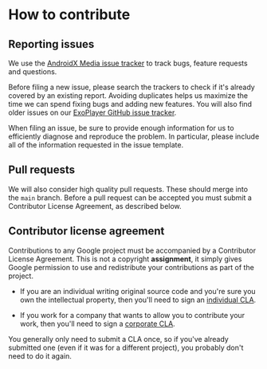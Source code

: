 # How to contribute

## Reporting issues

We use the [AndroidX Media issue tracker][] to track bugs, feature requests and
questions.

Before filing a new issue, please search the trackers to check if it's already
covered by an existing report. Avoiding duplicates helps us maximize the time we
can spend fixing bugs and adding new features. You will also find older issues
on our [ExoPlayer GitHub issue tracker][].

When filing an issue, be sure to provide enough information for us to
efficiently diagnose and reproduce the problem. In particular, please include
all of the information requested in the issue template.

[AndroidX Media issue tracker]: https://github.com/androidx/media/issues
[ExoPlayer GitHub issue tracker]: https://github.com/google/ExoPlayer/issues

## Pull requests

We will also consider high quality pull requests. These should merge
into the `main` branch. Before a pull request can be accepted you must submit
a Contributor License Agreement, as described below.

## Contributor license agreement

Contributions to any Google project must be accompanied by a Contributor
License Agreement. This is not a copyright **assignment**, it simply gives
Google permission to use and redistribute your contributions as part of the
project.

  * If you are an individual writing original source code and you're sure you
    own the intellectual property, then you'll need to sign an [individual
    CLA][].

  * If you work for a company that wants to allow you to contribute your work,
    then you'll need to sign a [corporate CLA][].

You generally only need to submit a CLA once, so if you've already submitted
one (even if it was for a different project), you probably don't need to do it
again.

[individual CLA]: https://developers.google.com/open-source/cla/individual
[corporate CLA]: https://developers.google.com/open-source/cla/corporate
